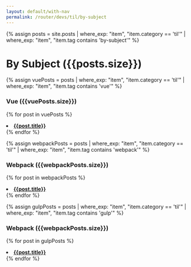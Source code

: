 ```yaml
---
layout: default/with-nav
permalink: /router/devs/til/by-subject
---
```


{% assign posts = site.posts | where_exp: "item", "item.category == 'til'" | where_exp: "item", "item.tag contains 'by-subject'" %}

# By Subject ({{posts.size}})

{% assign vuePosts = posts | where_exp: "item", "item.category == 'til'" | where_exp: "item", "item.tag contains 'vue'" %}

### Vue ({{vuePosts.size}})

{% for post in vuePosts %}

<li>
  <a href="{{ post.url }}"> <b>{{post.title}}</b></a>
</li>
{% endfor %}

<!-- Webpack  -->

{% assign webpackPosts = posts | where_exp: "item", "item.category == 'til'" | where_exp: "item", "item.tag contains 'webpack'" %}

### Webpack ({{webpackPosts.size}})

{% for post in webpackPosts %}

<li>
  <a href="{{ post.url }}"> <b>{{post.title}}</b></a>
</li>
{% endfor %}

<!-- Gulp -->

{% assign gulpPosts = posts | where_exp: "item", "item.category == 'til'" | where_exp: "item", "item.tag contains 'gulp'" %}

### Webpack ({{webpackPosts.size}})

{% for post in gulpPosts %}

<li>
  <a href="{{ post.url }}"> <b>{{post.title}}</b></a>
</li>
{% endfor %}
